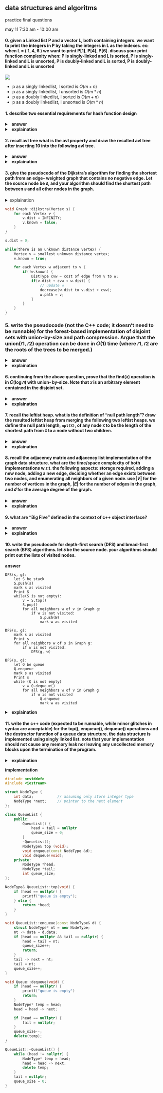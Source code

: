 ##  data structures and algoritms 

practice final questions

may 11 7:30 am - 10:00 am

####  0.  given a Linked list P and a vector L, both containing integers. we want to print the integers in P by taking the integers in L as the indexes.  ex: when L = ( 1, 4, 6 ) we want to print P[1], P[4], P[6]. discuss your print function complexity when:  P is singly-linked and L is sorted, P is singly-linked and L is unsorted, P is doubly-linked and L is sorted, P is doubly-linked and L is unsorted

<img src="./assets/01-ans.png">

-  p as a singly linkedlist, l sorted is $O(m + n)$
-  p as a singly linkedlist, l unsorted is $O(m * n)$
-  p as a doubly linkedlist, l sorted is $O(m + n)$
-  p as a doubly linkedlist, l unsorted is $O(m * n)$

####  1.  describe two essential requirements for hash function design

<details>
  <summary style="cursor: pointer;"> <b>&nbsp answer</b> </summary>
the main objectives of desiging a has function is to evenly distribute the records and easy to compute (associate with a smaller constant even in O(1) time)
</details>
<details>
  <summary style="cursor: pointer;"> <b>&nbsp explaination</b> </summary>
<p>
a hash function is a mathmematical function that takes an input (such as a string or number) and produces a fixed-size output (usually a number).  the purpose of a hash function is to map the input data to a unique output value, which can then be used as an index for storing or retrieving data in a hash table.  when desiging a hash function, the two essential requirements must be considered

1.  **even distribution of records**:  the has function should dsitribute the input data evenly across the available has table slots.  which means that each possible output value should have an equal chance of being assigned to any given input value.  if the hash function is not evenly distributed, it can lead to a collisions which is where two different input values are assigned to the same output value.  collisions can cause performance issues and data loss.

2.  **easy to compute**: the hash function should be easy to compute, meaning that it should be associated with a smaller constant even in O(1) time.  this means that the time it take to compute the hash function should be constant, regardless of the size of the input data.  if the hash function is too complex or time-consuming to compute, it can slow down the performance of the hash table.
</p>
</details>

####  2. recall avl tree what is the avl property and draw the resulted avl tree after inserting 10 into the following avl tree.

<details>
<summary style="cursor: pointer;"> <b>&nbsp answer</b> </summary>
</summary>
for each node, the height of its left subtree and the height of its right subtree cannot differ by more than 1.  
</details>
<details>
<summary style="cursor: pointer;"> <b>&nbsp explaination</b> </summary>
</summary>
the main goal of avl trees is to maintain a balanced structure, ensuring that search, insertion, and deletion operations have logarithmic time complexity.


the avl property states that for each node in the tree, the height difference between its left and right subtrees must not exceed 1.  this property ensures that the tree remains balanced, preventing it from degenerating into a linear structure like a linked list, whcih would lead to much slower search times.  here is more details to the answer,

1.  the height of a node:  the height of a node is the length of the longest path from node to a leaf (aka a node without children).  the height of an empty tree is typically considered to be -1.

2.  balancing factor:  the balancing factor of a node is the difference between the height of its lef subtree and the height of its right subtree.  the avl property requires that the balancing factor of every node in the tree must be -1, 0, or 1.

when an insertion or deletion operation causes the avl property to be violated, the tree must be rebalanced.  there are four possible cases of imbalance that can occur, and they can be resolved using rotation operations.

1.  **ll** left left case:  this occurs when a node is left heavy (i.e. its left subtree is taller than its right subtree), and its left child is also left heavy.  this can be resolved by performing a right rotation at the unbalanced node.

2.  **lr** left right case:  this occurs when a node is left heavy, and its child is right heavy.  this can be resolved by performing a left rotation at the left childm followed by a right rotation at the unbalanced node.

3.  **rr** right right case:  this occurs when a node is right heavy (i.e. its right subtree is taller than its left subtree), and its right child is also right heavy.  this can be resolved by performing a left rotation at the unbalanced node.

4.  **rl**  right left case:  this occurs when a node is right heavy and its right child is left heavy.  this can be resolved by programming a right rotation at the right child, followed by a left rotation at the unbalanced node.

these rotations ensure that the avl property is maintained after insertions and deletions, keeping the tree balanced and guaranteed $O(log n)$ time compleity for search, insertion, and deletion operations.


```markdown
      15
     /  \
    7   18
   / \
  3   8
```

in order to insert the value 10 into the avl tree we must follow the following step

1.  perform a binary search tree insertion:  traverse the tree from the root, following the left child if the new value is less than the current node and the right child if the value is greater than the current node.  repeat until an empty position is found for the new value

```markdown
      15
     /  \
    7   18
   / \
  3   8
       \
        10
```

2.  Check for the AVL property violations: Starting from the newly inserted node, move up the tree and check the balance factor of each node. If the balance factor is -1, 0, or 1, the tree is still balanced. If the balance factor is not within this range, we need to perform rotations to rebalance the tree. (In this case, the balance factor of node 8 is -1 (right subtree height 1, left subtree height 0). As we move up the tree, we find that the balance factor of node 7 is -2 (right subtree height 2, left subtree height 0), violating the AVL property.)

3.  Perform rotations to rebalance the tree: We have a left-right (LR) case since node 7 is left-heavy and its left child (node 8) is right-heavy. To resolve this, we perform a left rotation on node 7, followed by a right rotation on node 15.

**left rotation on node 7:**

```markdown
      15
     /  \
    8   18
   / \
  7   10
 /
3
```

**right rotation on node 15**

```markdown
      8
     / \
    7   15
   /   /  \
  3   10  18
```

the tree is now balanced and the avl property is maintained.

</details>

####  3.  give the pseudocode of the Dijkstra’s algorithm for finding the shortest path from an edge- weighted graph that contains no negative edge. Let the source node be 𝑠, and your algorithm should find the shortest path between 𝑠 and all other nodes in the graph.

<details><summary>explaination</summary></details>

```cpp
void Graph::dijkstra(Vertex s) {
    for each Vertex v {
        v.dist = INFINITY;
        v.known = false;
    }
}

s.dist = 0;

while(there is an unknown distance vertex) {
    Vertex v = smallest unknwon distance vertex;
    v.known = true;

    for each Vertex w adjacent to v {
        if(!w.known) {
            DistType cvw = cost of edge from v to w;
            if(v.dist + cvw < w.dist) {
                // update w
                decrease(w.dist to v.dist + cvw);
                w.path = v;
            }
        }
    }
}
```

###  5.  write the pseudocode (not the C++ code; it doesn’t need to be runnable) for the forest-based implementation of disjoint sets with union-by-size and path compression. Argue that the union(𝑟1, 𝑟2) operation can be done in 𝑂(1) time (where 𝑟1, 𝑟2 are the roots of the trees to be merged.)

<details>
<summary style="cursor: pointer;"> <b>&nbsp answer</b> </summary>
</summary>

</details>

<details>
<summary style="cursor: pointer;"> <b>&nbsp explaination</b> </summary>
</summary>

</details>

####  6.  continuing from the above question, prove that the find(𝑥) operation is in 𝑂(log 𝑛) with union- by-size. Note that 𝑥 is an arbitrary element contained in the disjoint set. 

<details>
<summary style="cursor: pointer;"> <b>&nbsp answer</b> </summary>
</summary>

</details>

<details>
<summary style="cursor: pointer;"> <b>&nbsp explaination</b> </summary>
</summary>

</details>

####  7.  recall the leftist heap. what is the definition of “null path length”? draw the resulted leftist heap from merging the following two leftist heaps.  we define the null path length, `npl(X)`, of any node `X` to be the length of the shortest path from `X` to a node without two children. 

<details>
<summary style="cursor: pointer;"> <b>&nbsp answer</b> </summary>
</summary>

</details>

<details>
<summary style="cursor: pointer;"> <b>&nbsp explaination</b> </summary>
</summary>

</details>

####   8.  recall the adjacency matrix and adjacency list implementation of the graph data structure. what are the time/space complexity of both implementations w.r.t. the following aspects: storage required, adding a new node, adding a new edge, deciding whether an edge exists between two nodes, and enumerating all neighbors of a given node. use |𝑉| for the number of vertices in the graph, |𝐸| for the number of edges in the graph, and 𝑑 for the average degree of the graph.

<details>
<summary style="cursor: pointer;"> <b>&nbsp answer</b> </summary>
</summary>

</details>

<details>
<summary style="cursor: pointer;"> <b>&nbsp explaination</b> </summary>
</summary>

</details>

####  9.  what are “Big Five” defined in the context of c++ object interface?

<details>
<summary style="cursor: pointer;"> <b>&nbsp answer</b> </summary>
</summary>
destructor:  reclaim allocated memory to the object

copy constructor:  initialize the object from another object

move constructor:  initialize the object from rvalue

copy assignment:  overwrite the object using another object

move assignment:  overwrite the object using rvalue
</details>

<details>
<summary style="cursor: pointer;"> <b>&nbsp explaination</b> </summary>
</summary>
no explaination needed for now
</details>

####  10.  write the pseudocode for depth-first search (DFS) and bread-first search (BFS) algorithms. let 𝑠 be the source node. your algorithms should print out the lists of visited nodes.

**answer**

```pseudocode
DFS(s, g):
    let S be stack
    S.push(s)
    mark s as visited
    Print S
    while(S is not empty):
        v = S.top()
        S.pop()
        for all neighbors w of v in Graph g:
            if w is not visited:
                S.push(W)
                mark w as visited
```

```pseudocode
DFS(s, g):
    mark s as visited
    Print s
    for all neighbors w of s in Graph g:
        if w is not visited:
            DFS(g, w)
```

```pseudocode
BFS(s, g):
    let Q be queue
    Q.enqueue
    mark s as visited
    Print s
    while (Q is not empty)
        v = Q.dequeue()
        for all neighbors w of v in Graph g
            if w is not visited
                Q.enqueue
                mark w as visited
```

<details>
<summary style="cursor: pointer;"> <b>&nbsp explaination</b> </summary>
</summary>
</details>

####  11.  write the c++ code (expected to be runnable, while minor glitches in syntax are acceptable) for the top(), enqueue(), dequeue() operations and the destructor function of a queue data structure. the data structure is implemented using singly linked list. note that your implementation should not cause any memory leak nor leaving any uncollected memory blocks upon the termination of the program.

<details>
<summary style="cursor: pointer;"> <b>&nbsp explaination</b> </summary>
</summary>
</details>

**implementation**

```cpp
#include <cstddef>
#include <iostream>

struct NodeType {
    int data;           // assuming only store integer type
    NodeType *next;     // pointer to the next element
};

class QueueList {
    public:
        QueueList() {
            head = tail = nullptr
            queue_size = 0;
        }
        ~QueueList();
        NodeType& top (void);
        void enqueue(const NodeType &d);
        void dequeue(void);
    private:
        NodeType *head;
        NodeType *tail;
        int queue_size;
};

NodeType& QueueList::top(void) {
    if (head == nullptr) {
        printf("queue is empty");
    } else {
        return *head;
    }
}

void QueueList::enqueue(const NodeType& d) {
    struct NodeType* nt = new NodeType;
    nt -> data = d.data;
    if (head == nullptr && tail == nullptr) {
        head = tail = nt;
        queue_size++;
        return;
    }
    tail -> next = nt;
    tail = nt;
    queue_size++;
}

void Queue::dequeue(void) {
    if (head == nullptr) {
        printf("queue is empty")
        return;
    }
    NodeType* temp = head;
    head = head -> next;

    if (head == nullptr) {
        tail = nullptr;
    }
    queue_size--;
    delete(temp);
}

QueueList::~QueueList() {
    while (head != nullptr) {
        NodeType* temp = head;
        head = head -> next;
        delete temp;
    }
    tail = nullptr;
    queue_size = 0;
}
```

